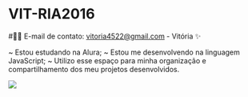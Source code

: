 # VIT-RIA2016

#💐💐
E-mail de contato:
 vitoria4522@gmail.com - Vitória ✨

~ Estou estudando na Alura;
~ Estou me desenvolvendo na linguagem JavaScript;
~ Utilizo esse espaço para minha organização e compartilhamento dos meu projetos desenvolvidos.

![](https://pin.it/1qZulxs9F)
